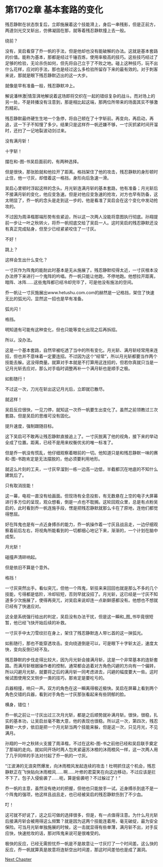 # 第1702章 基本套路的变化

残忍静默在状态恢复后，立即施展着这个技能滑上，身后一串残影，但是正前方，两道剑光交叉斩出，仿佛凝固在那，就等着残忍静默撞上去一般。

绕前？

没有，吴启看穿了乔一帆的手法，但是他却也没有能破解的办法。这就是基本套路的价值。能称为基本，那都是经过千锤百炼，使用率极高的技巧。这些技巧经过了足够的检验，无论杀伤如何，但先将自己立于了不败之地。碰上这种技巧，玩不出什么花样，应对的手法，那也是经过这么多检验所留存下来的最有效的。对于刺客来说，那就是眼下残忍静默迈出的这一大步。

就像是早有准备一般，残忍静默冲上。

解说潘林激|情澎湃地解说着这场即将交织在一起的错综复杂的战斗。而对场上的另一处，不是转播没有注意到，那是相比起这端，那两位所带来的场面其实不够激烈精彩。

残忍静默最终硬生生地一个急停，将自己顿在了十字斩前。再变向，再启动，再追，这一下子不知慢了多少。结果只是这样乔一帆还嫌不够，一寸灰抓紧时间开溜时，还扫了一记地裂波动剑过来。

没有满月斩！

十字斩！

摆在和-图-书吴启面前的，有两种选择。

但是很快，那张脸就和他拉开了距离。格挡架住了他的攻击，残忍静默的身形顿时止住，他一寸灰，却借着这一格挡，身形向后急速一滑。

吴启心里顿时浮起这样的念头。月光斩连满月斩的基本套路，他有准备；月光斩后不接满月斩的变化，他应变急速。但是对他应变急速的抢攻，对方也早有防备，这太明显了，乔一帆的念头是走到这一步的，他是看准了吴启会在这个变化中发动抢攻的。

不过因为周泽楷那端形势有些紧迫，所以这一次两人没能将意图执行彻底。孙翔提前一步让一叶之秋转火，将乔一帆彻底交给了吴启一人。这时吴启的残忍静默还没有真正完成贴身，但至少已经紧紧咬住了一寸灰。

不好！

跳上？

这样会生出什么变化？

一寸灰作为阵鬼的能耐此时基本是无从施展了。残忍静默咬得太近，一寸灰根本没办法停下来进行一个鬼阵的吟唱。乔一帆只能让他跑，不停地跑。他想拉开距离，暗阵、冰阵……这些鬼阵都已经冷却完毕了，可是他没有施法的空间。

乔一帆让一寸灰施展出www.hetushu.com.com的赫然是一记格挡，架住了快速无比的弧光闪，显然这一招也是早有准备。

弧光闪！

格挡。

明知道有可能有这种变化，但也只能等变化出现之后再拆招。

所以，没办法。

这是一个基本套路，自然早被吃透了当中的所有变化。月光斩、满月斩经常用来连招，但也并不意味着一定要连招。不过因为这个“经常”，所以月光斩都要当作两个技能去躲。这没得商量。就算对手本就是不打算用这连招的，但若你真就只当是一记月光斩去应对，那么对手临时调整再补一个满月斩也是顺手之极。

如影随行！

不过这一次，刀光在斩出这记月光后，立即就已散尽。

就这样！

吴启反应很快，一见刀停，就知这一次乔一帆要生出变化了。虽然之前领教过三次套路，但是吴启的思维可没有固化。

提升速度，强制跟随目标。

这下吴启可不敢再让残忍静默直接追上了。一寸灰脱离了他的视角，接下来的举动全成了位置。距离，已经不是用来权衡优劣的唯一标准了。

但是乔一帆没有慌乱，他仔细观察着眼前的一切。他知道只是和残忍静默一味的赛和-图-书跑肯定是无法摆脱的，他必须要利用地形。

就这么片刻的工夫，一寸灰早溜到一栋一边高一边低，半截都沉在地底的不知什么建筑后了。

只有取消技能！

这一幕，电视一直没有给画面。但现场有全息投影，有无数悬在上空的电子大屏幕进行多方位的呈现，观众想看，倒是一点也不耽搁。这轮回观众里，总是有点粉吴启的，此时看到乔一帆连施手段，愣是把残忍静默就那么卡在了原地，连他们都觉得憋屈。

好在阵鬼也是有一点近身搏杀的能力，乔一帆操作着一寸灰且战且走，一边仔细观察着前后左右，将视角所能看到的一切都细心地记下来，渐渐的，一个计划在脑中成型。

月光斩！

碰撞声清碎响起。

但是依旧不算是个意外。

格挡！

一寸灰突然出手。看似突兀，但他一个阵鬼，斩技来来回回也就是那么不多的几个技能，亏得都是低阶，冷却较短，否则早就没招了。月光斩，这已经是一寸灰不知道多少次施展了，使得再突兀，对吴启来说却连一点新鲜感都没有。他想也不想就已经有了快速应对。

这全是系统强行给出的判定，吴启没有办法干扰，但是这一瞬和_图_书毕竟很短暂，他已经飞快开始后续的补救。

一寸灰手中太刀雪纹拦在身上，架住了残忍静默连人带匕首的这一抹弧光。

如影随行，那也不能穿透攻击。变向绕道倒是可以，可是眼下十字斩太近，速度太快，变向反倒已经不及。

残忍静默的步伐走得比较大，因为月光斩会接满月斩，这是一个非常基本的连斩套路。而满月斩根据操作者的控制，通常都会追着对方角色闪避的方向有一个偏转，所以闪避月光斩，就要将之后的满月斩一同考虑进去，闪避的幅度要大一些。这时候试图使用交叉侧步一类的技巧，那肯定是要吃亏的。

兵器相撞，响只一声。双方的角色在这一瞬离得极近极快。吴启在屏幕上看到两个角色交错的兵器，看到对手角色一寸灰那张看起来有些阴郁的脸。

横身，错位！

乔一帆之前让一寸灰出过三次月光斩，都是之后顺势就补满月斩。很快，很稳，扎实的基本功，让吴启丝毫不敢大意，他的表现也很稳。所以这一次，第四次，残忍静默一大步，依旧是把一个月光斩当两个技能来躲，但是这一次，只见月光，不见满月。

孙翔的一叶之秋转火支援了周泽楷，不过在这和-图-书之前他已经和吴启联手奠定了那端的走向。就如同开场时两人包夹紧逼苏沐橙的沐雨橙风一样，这一次两人用了几乎同样的手法对付起了乔一帆的一寸灰。

“江波涛的无浪突然爆发，向沐雨橙风发起连续的攻击！杜明抓住这个机会，残忍静默正在飞快贴向沐雨橙风……啊……叶修的君莫笑在向这边移动，不过应该是拦不下了。包子入侵偷袭了……呃，算是偷袭吧？不过躲过了！”

乔一帆的主意，虽然没有绝对的把握，但他也只能放手一试。近身搏杀到底不是一个阵鬼的强项，他这样且战且走，也已经被吴启的残忍静默伤到了不少血。

叮！

这可就不好说了，这之后可做的选择很多，但是，有一点值得注意。为什么月光斩后接满月斩会被用得这么频繁？就是因为这两个技能连着用，毫无破绽，最为安全保险。可当月光斩单独施展的时候，这一击就显得有些单薄，满月斩不出，对手反应快，快速抢攻的话，那对阵鬼来说可是很难受的。

极快的反应，已经无需担忧乔一帆是不是故意让一寸灰打了一个时间差。这么快的反应，乔一帆就算真是故意将连斩空出时间差，那这时间差怕也是成了漏洞。



[Next Chapter](%E7%AC%AC1703%E7%AB%A0%20%E9%98%B5%E9%AC%BC%E5%9B%9E%E5%BD%92.md)